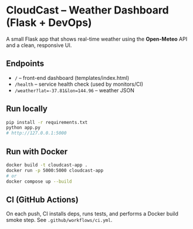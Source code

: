 # CloudCast – Weather Dashboard (Flask + DevOps)

A small Flask app that shows real-time weather using the **Open-Meteo** API and a clean, responsive UI.

## Endpoints
- `/` – front-end dashboard (templates/index.html)
- `/health` – service health check (used by monitors/CI)
- `/weather?lat=-37.81&lon=144.96` – weather JSON

## Run locally
```bash
pip install -r requirements.txt
python app.py
# http://127.0.0.1:5000
```

## Run with Docker
```bash
docker build -t cloudcast-app .
docker run -p 5000:5000 cloudcast-app
# or
docker compose up --build
```

## CI (GitHub Actions)
On each push, CI installs deps, runs tests, and performs a Docker build smoke step.
See `.github/workflows/ci.yml`.
